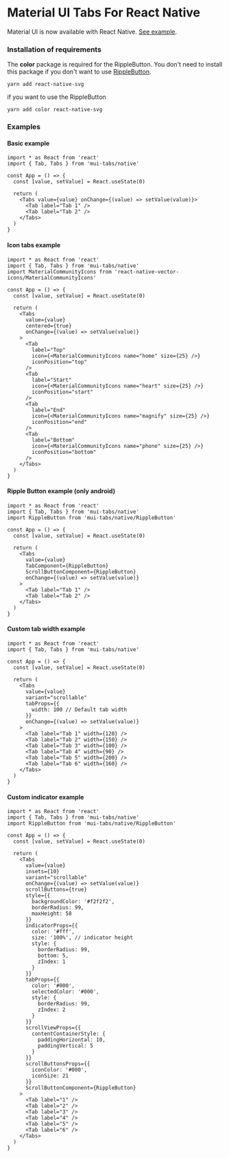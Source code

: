 # Material UI Tabs For React Native

Material UI is now available with React Native. [See example](https://snack.expo.dev/@bilaleren/mui-tabs?platform=android).

### Installation of requirements

The **color** package is required for the RippleButton. You don't need to install this package if you don't want to use [RippleButton](#ripple-button-example-only-android).

```shell
yarn add react-native-svg
```

if you want to use the RippleButton

```shell
yarn add color react-native-svg
```

### Examples

#### Basic example

```tsx
import * as React from 'react'
import { Tab, Tabs } from 'mui-tabs/native'

const App = () => {
  const [value, setValue] = React.useState(0)

  return (
    <Tabs value={value} onChange={(value) => setValue(value)}>
      <Tab label="Tab 1" />
      <Tab label="Tab 2" />
    </Tabs>
  )
}
```

#### Icon tabs example

```tsx
import * as React from 'react'
import { Tab, Tabs } from 'mui-tabs/native'
import MaterialCommunityIcons from 'react-native-vector-icons/MaterialCommunityIcons'

const App = () => {
  const [value, setValue] = React.useState(0)

  return (
    <Tabs
      value={value}
      centered={true}
      onChange={(value) => setValue(value)}
    >
      <Tab
        label="Top"
        icon={<MaterialCommunityIcons name="home" size={25} />}
        iconPosition="top"
      />
      <Tab
        label="Start"
        icon={<MaterialCommunityIcons name="heart" size={25} />}
        iconPosition="start"
      />
      <Tab
        label="End"
        icon={<MaterialCommunityIcons name="magnify" size={25} />}
        iconPosition="end"
      />
      <Tab
        label="Bottom"
        icon={<MaterialCommunityIcons name="phone" size={25} />}
        iconPosition="bottom"
      />
    </Tabs>
  )
}
```

#### Ripple Button example (only android)

```tsx
import * as React from 'react'
import { Tab, Tabs } from 'mui-tabs/native'
import RippleButton from 'mui-tabs/native/RippleButton'

const App = () => {
  const [value, setValue] = React.useState(0)

  return (
    <Tabs
      value={value}
      TabComponent={RippleButton}
      ScrollButtonComponent={RippleButton}
      onChange={(value) => setValue(value)}
    >
      <Tab label="Tab 1" />
      <Tab label="Tab 2" />
    </Tabs>
  )
}
```

#### Custom tab width example

```tsx
import * as React from 'react'
import { Tab, Tabs } from 'mui-tabs/native'

const App = () => {
  const [value, setValue] = React.useState(0)

  return (
    <Tabs
      value={value}
      variant="scrollable"
      tabProps={{
        width: 100 // Default tab width
      }}
      onChange={(value) => setValue(value)}
    >
      <Tab label="Tab 1" width={120} />
      <Tab label="Tab 2" width={150} />
      <Tab label="Tab 3" width={100} />
      <Tab label="Tab 4" width={90} />
      <Tab label="Tab 5" width={200} />
      <Tab label="Tab 6" width={160} />
    </Tabs>
  )
}
```

#### Custom indicator example

```tsx
import * as React from 'react'
import { Tab, Tabs } from 'mui-tabs/native'
import RippleButton from 'mui-tabs/native/RippleButton'

const App = () => {
  const [value, setValue] = React.useState(0)

  return (
    <Tabs
      value={value}
      insets={10}
      variant="scrollable"
      onChange={(value) => setValue(value)}
      scrollButtons={true}
      style={{
        backgroundColor: '#f2f2f2',
        borderRadius: 99,
        maxHeight: 58
      }}
      indicatorProps={{
        color: '#fff',
        size: '100%', // indicator height
        style: {
          borderRadius: 99,
          bottom: 5,
          zIndex: 1
        }
      }}
      tabProps={{
        color: '#000',
        selectedColor: '#000',
        style: {
          borderRadius: 99,
          zIndex: 2
        }
      }}
      scrollViewProps={{
        contentContainerStyle: {
          paddingHorizontal: 10,
          paddingVertical: 5
        }
      }}
      scrollButtonsProps={{
        iconColor: '#000',
        iconSize: 21
      }}
      ScrollButtonComponent={RippleButton}
    >
      <Tab label="1" />
      <Tab label="2" />
      <Tab label="3" />
      <Tab label="4" />
      <Tab label="5" />
      <Tab label="6" />
    </Tabs>
  )
}
```
